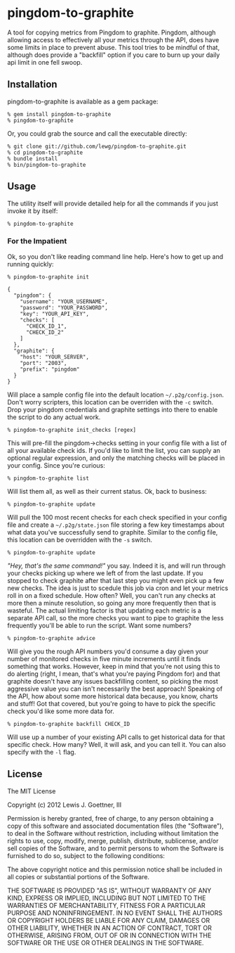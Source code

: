 # pingdom-to-graphite

A tool for copying metrics from Pingdom to graphite. Pingdom, although allowing
access to effectively all your metrics through the API, does have some limits in
place to prevent abuse. This tool tries to be mindful of that, although does
provide a "backfill" option if you care to burn up your daily api limit in one
fell swoop.

## Installation

pingdom-to-graphite is available as a gem package:

    % gem install pingdom-to-graphite
    % pingdom-to-graphite

Or, you could grab the source and call the executable directly:

    % git clone git://github.com/lewg/pingdom-to-graphite.git
    % cd pingdom-to-graphite
    % bundle install
    % bin/pingdom-to-graphite

## Usage

The utility itself will provide detailed help for all the commands if you just
invoke it by itself:

    % pingdom-to-graphite

### For the Impatient

Ok, so you don't like reading command line help. Here's how to get up and
running quickly:

    % pingdom-to-graphite init

```
{
  "pingdom": {
    "username": "YOUR_USERNAME",
    "password": "YOUR_PASSWORD",
    "key": "YOUR_API_KEY",
    "checks": [
      "CHECK_ID_1",
      "CHECK_ID_2"
    ]
  },
  "graphite": {
    "host": "YOUR_SERVER",
    "port": "2003",
    "prefix": "pingdom"
  }
}
```

Will place a sample config file into the default location `~/.p2g/config.json`.
Don't worry scripters, this location can be overriden with the `-c` switch. Drop
your pingdom credentials and graphite settings into there to enable the script
to do any actual work.

    % pingdom-to-graphite init_checks [regex]

This will pre-fill the pingdom->checks setting in your config file with a list
of all your available check ids. If you'd like to limit the list, you can supply an optional regular expression, and only the matching checks will be placed in your config. Since you're curious:

    % pingdom-to-graphite list

Will list them all, as well as their current status. Ok, back to business:

    % pingdom-to-graphite update

Will pull the 100 most recent checks for each check specified in your config
file and create a  `~/.p2g/state.json` file storing a few key timestamps about
what data you've successfully send to graphite. Similar to the config file, this
location can be overridden with the `-s` switch.

    % pingdom-to-graphite update

*"Hey, that's the same command!"* you say. Indeed it is, and will run through your
checks picking up where we left of from the last update. If you stopped to check
graphite after that last step you might even pick up a few new checks. The idea
is just to scedule this job via cron and let  your metrics roll in on a fixed
schedule. How often? Well, you can't run any checks at more then  a minute
resolution, so going any more frequently then that is wasteful. The actual
limiting factor is that updating each metric is a separate API call, so the more
checks you want to pipe to graphite the less frequently you'll be able to run
the script. Want some numbers?

    % pingdom-to-graphite advice

Will give you the rough API numbers you'd consume a day given your number of
monitored checks in five minute increments until it finds something that works.
However, keep in mind that you're not using this to do alerting (right, I mean,
that's what you're paying Pingdom for) and that graphite  doesn't have any
issues backfilling content, so picking the most aggressive value you can isn't
necessarily the best approach! Speaking of the API, how about some more historical
data because, you know, charts and stuff! Got that covered, but you're going to have
to pick the specific check you'd like some more data for.

    % pingdom-to-graphite backfill CHECK_ID

Will use up a number of your existing API calls to get historical data for that specific
check. How many? Well, it will ask, and you can tell it. You can also specify with the
`-l` flag.

## License

The MIT License

Copyright (c) 2012 Lewis J. Goettner, III

Permission is hereby granted, free of charge, to any person obtaining a copy
of this software and associated documentation files (the "Software"), to deal
in the Software without restriction, including without limitation the rights
to use, copy, modify, merge, publish, distribute, sublicense, and/or sell
copies of the Software, and to permit persons to whom the Software is
furnished to do so, subject to the following conditions:

The above copyright notice and this permission notice shall be included in
all copies or substantial portions of the Software.

THE SOFTWARE IS PROVIDED "AS IS", WITHOUT WARRANTY OF ANY KIND, EXPRESS OR
IMPLIED, INCLUDING BUT NOT LIMITED TO THE WARRANTIES OF MERCHANTABILITY,
FITNESS FOR A PARTICULAR PURPOSE AND NONINFRINGEMENT. IN NO EVENT SHALL THE
AUTHORS OR COPYRIGHT HOLDERS BE LIABLE FOR ANY CLAIM, DAMAGES OR OTHER
LIABILITY, WHETHER IN AN ACTION OF CONTRACT, TORT OR OTHERWISE, ARISING FROM,
OUT OF OR IN CONNECTION WITH THE SOFTWARE OR THE USE OR OTHER DEALINGS IN
THE SOFTWARE.
